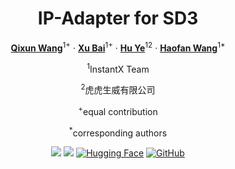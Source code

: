 <div align="center">
<h1>IP-Adapter for SD3</h1>

[**Qixun Wang**](https://github.com/wangqixun)<sup>1+</sup> · [**Xu Bai**](https://github.com/Yue02280220)<sup>1+</sup> · [**Hu Ye**](https://github.com/xiaohu2015)<sup>12</sup> · [**Haofan Wang**](https://haofanwang.github.io/)<sup>1*</sup>


<sup>1</sup>InstantX Team

<sup>2</sup>虎虎生威有限公司

<sup>+</sup>equal contribution

<sup>*</sup>corresponding authors


<a href='https://github.com/instantX-research/IP-Adapter-for-SD3'><img src='https://img.shields.io/badge/Project-Page-green'></a>
<a href='xxxxx'><img src='https://img.shields.io/badge/Technique-Report-red'></a>
[![Hugging Face](https://img.shields.io/badge/%F0%9F%A4%97%20Hugging%20Face-Model-blue)](xxxxxxxx)
[![GitHub](https://img.shields.io/github/stars/InstantStyle/InstantStyle?style=social)](https://github.com/instantX-research/IP-Adapter-for-SD3)


</div>
